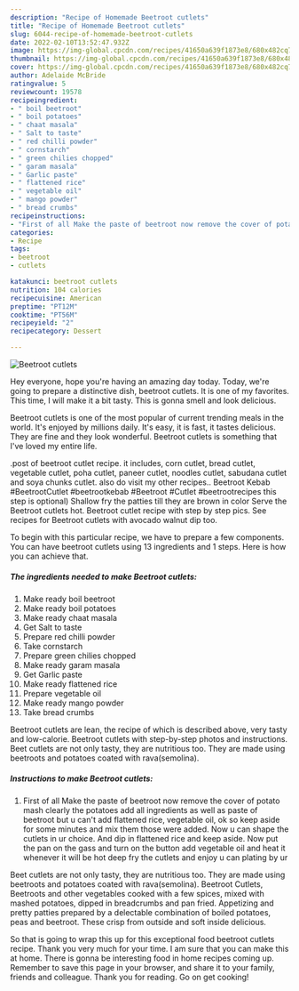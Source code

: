 ```yaml
---
description: "Recipe of Homemade Beetroot cutlets"
title: "Recipe of Homemade Beetroot cutlets"
slug: 6044-recipe-of-homemade-beetroot-cutlets
date: 2022-02-10T13:52:47.932Z
image: https://img-global.cpcdn.com/recipes/41650a639f1873e8/680x482cq70/beetroot-cutlets-recipe-main-photo.jpg
thumbnail: https://img-global.cpcdn.com/recipes/41650a639f1873e8/680x482cq70/beetroot-cutlets-recipe-main-photo.jpg
cover: https://img-global.cpcdn.com/recipes/41650a639f1873e8/680x482cq70/beetroot-cutlets-recipe-main-photo.jpg
author: Adelaide McBride
ratingvalue: 5
reviewcount: 19578
recipeingredient:
- " boil beetroot"
- " boil potatoes"
- " chaat masala"
- " Salt to taste"
- " red chilli powder"
- " cornstarch"
- " green chilies chopped"
- " garam masala"
- " Garlic paste"
- " flattened rice"
- " vegetable oil"
- " mango powder"
- " bread crumbs"
recipeinstructions:
- "First of all Make the paste of beetroot now remove the cover of potato mash clearly the potatoes add all ingredients as well as paste of beetroot but u can&#39;t add flattened rice, vegetable oil, ok so keep aside for some minutes and mix them those were added. Now u can shape the cutlets in ur choice. And dip in flattened rice and keep aside. Now put the pan on the gass and turn on the button add vegetable oil and heat it whenever it will be hot deep fry the cutlets and enjoy u can plating by ur"
categories:
- Recipe
tags:
- beetroot
- cutlets

katakunci: beetroot cutlets 
nutrition: 104 calories
recipecuisine: American
preptime: "PT12M"
cooktime: "PT56M"
recipeyield: "2"
recipecategory: Dessert

---
```



![Beetroot cutlets](https://img-global.cpcdn.com/recipes/41650a639f1873e8/680x482cq70/beetroot-cutlets-recipe-main-photo.jpg)

Hey everyone, hope you're having an amazing day today. Today, we're going to prepare a distinctive dish, beetroot cutlets. It is one of my favorites. This time, I will make it a bit tasty. This is gonna smell and look delicious.

Beetroot cutlets is one of the most popular of current trending meals in the world. It's enjoyed by millions daily. It's easy, it is fast, it tastes delicious. They are fine and they look wonderful. Beetroot cutlets is something that I've loved my entire life.

.post of beetroot cutlet recipe. it includes, corn cutlet, bread cutlet, vegetable cutlet, poha cutlet, paneer cutlet, noodles cutlet, sabudana cutlet and soya chunks cutlet. also do visit my other recipes.. Beetroot Kebab #BeetrootCutlet #beetrootkebab #Beetroot #Cutlet #beetrootrecipes this step is optional) Shallow fry the patties till they are brown in color Serve the Beetroot cutlets hot. Beetroot cutlet recipe with step by step pics. See recipes for Beetroot cutlets with avocado walnut dip too.


To begin with this particular recipe, we have to prepare a few components. You can have beetroot cutlets using 13 ingredients and 1 steps. Here is how you can achieve that.

<!--inarticleads1-->

##### The ingredients needed to make Beetroot cutlets:

1. Make ready  boil beetroot
1. Make ready  boil potatoes
1. Make ready  chaat masala
1. Get  Salt to taste
1. Prepare  red chilli powder
1. Take  cornstarch
1. Prepare  green chilies chopped
1. Make ready  garam masala
1. Get  Garlic paste
1. Make ready  flattened rice
1. Prepare  vegetable oil
1. Make ready  mango powder
1. Take  bread crumbs


Beetroot cutlets are lean, the recipe of which is described above, very tasty and low-calorie. Beetroot cutlets with step-by-step photos and instructions. Beet cutlets are not only tasty, they are nutritious too. They are made using beetroots and potatoes coated with rava(semolina). 

<!--inarticleads2-->

##### Instructions to make Beetroot cutlets:

1. First of all Make the paste of beetroot now remove the cover of potato mash clearly the potatoes add all ingredients as well as paste of beetroot but u can&#39;t add flattened rice, vegetable oil, ok so keep aside for some minutes and mix them those were added. Now u can shape the cutlets in ur choice. And dip in flattened rice and keep aside. Now put the pan on the gass and turn on the button add vegetable oil and heat it whenever it will be hot deep fry the cutlets and enjoy u can plating by ur


Beet cutlets are not only tasty, they are nutritious too. They are made using beetroots and potatoes coated with rava(semolina). Beetroot Cutlets, Beetroots and other vegetables cooked with a few spices, mixed with mashed potatoes, dipped in breadcrumbs and pan fried. Appetizing and pretty patties prepared by a delectable combination of boiled potatoes, peas and beetroot. These crisp from outside and soft inside delicious. 

So that is going to wrap this up for this exceptional food beetroot cutlets recipe. Thank you very much for your time. I am sure that you can make this at home. There is gonna be interesting food in home recipes coming up. Remember to save this page in your browser, and share it to your family, friends and colleague. Thank you for reading. Go on get cooking!
